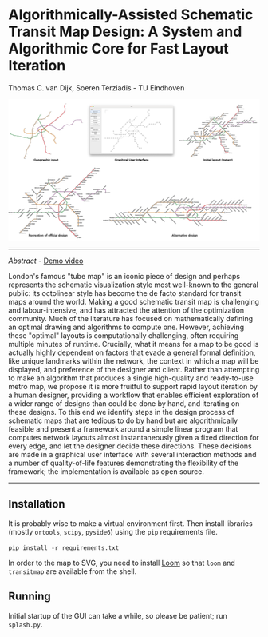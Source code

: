 # Algorithmically-Assisted Schematic Transit Map Design: A System and Algorithmic Core for Fast Layout Iteration

Thomas C. van Dijk, Soeren Terziadis - TU Eindhoven

![Teaser image with geographic input, screenshot of the GUI, and three metro map designs.](teaser.png)


---

*Abstract* - [Demo video](https://youtu.be/JEC1Ym6qWeg)

London's famous "tube map" is an iconic piece of design and perhaps represents the schematic visualization style most well-known to the general public: its octolinear style has become the de facto standard for transit maps around the world.
Making a good schematic transit map is challenging and labour-intensive, and has attracted the attention of the optimization community.
Much of the literature has focused on mathematically defining an optimal drawing and algorithms to compute one.
However, achieving these "optimal" layouts is computationally challenging, often requiring multiple minutes of runtime.
Crucially, what it means for a map to be good is actually highly dependent on factors that evade a general formal definition, like unique landmarks within the network, the context in which a map will be displayed, and preference of the designer and client.
Rather than attempting to make an algorithm that produces a single high-quality and ready-to-use metro map, we propose it is more fruitful to support rapid layout iteration by a human designer, providing a workflow that enables efficient exploration of a wider range of designs than could be done by hand, and iterating on these designs.
To this end we identify steps in the design process of schematic maps that are tedious to do by hand but are algorithmically feasible and present a framework around a simple linear program that computes network layouts almost instantaneously given a fixed direction for every edge, and let the designer decide these directions.
These decisions are made in a graphical user interface with several interaction methods and a number of quality-of-life features demonstrating the flexibility of the framework; the implementation is available as open source.

---

## Installation

It is probably wise to make a virtual environment first.
Then install libraries (mostly `ortools`, `scipy`, `pyside6`) using the `pip` requirements file.

```pip install -r requirements.txt```

In order to the map to SVG, you need to install [Loom](https://github.com/ad-freiburg/loom) so that `loom` and `transitmap` are available from the shell.

## Running

Initial startup of the GUI can take a while, so please be patient; run `splash.py`.
